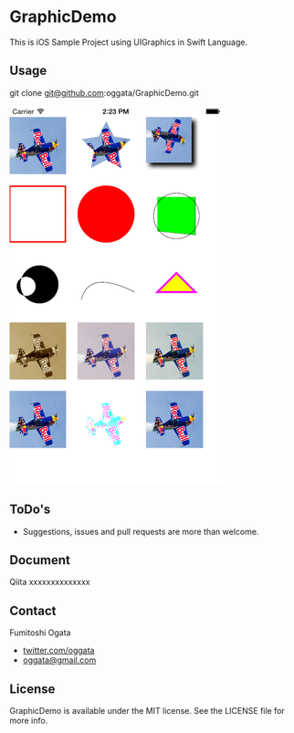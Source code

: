# GraphicDemo

This is iOS Sample Project using UIGraphics in Swift Language.


## Usage

git clone git@github.com:oggata/GraphicDemo.git

![screen_shot](screen_shot_001.png)

## ToDo's

- Suggestions, issues and pull requests are more than welcome.

## Document
Qiita
xxxxxxxxxxxxxx

## Contact

Fumitoshi Ogata
- [twitter.com/oggata](http://twitter.com/oggata)
- oggata@gmail.com

## License
GraphicDemo is available under the MIT license. 
See the LICENSE file for more info.